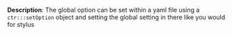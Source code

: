 __Description__: The global option can be set within a yaml file using a `ctr:::setOption` object and setting the global setting in there like you would for stylus